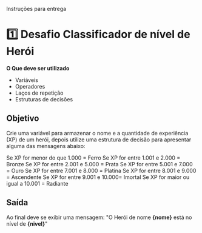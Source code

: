 Instruções para entrega

# 1️⃣ Desafio Classificador de nível de Herói

**O Que deve ser utilizado**

- Variáveis
- Operadores
- Laços de repetição
- Estruturas de decisões

## Objetivo

Crie uma variável para armazenar o nome e a quantidade de experiência (XP) de um herói, depois utilize uma estrutura de decisão para apresentar alguma das mensagens abaixo:

Se XP for menor do que 1.000 = Ferro 
Se XP for entre 1.001 e 2.000 = Bronze 
Se XP for entre 2.001 e 5.000 = Prata 
Se XP for entre 5.001 e 7.000 = Ouro 
Se XP for entre 7.001 e 8.000 = Platina 
Se XP for entre 8.001 e 9.000 = Ascendente 
Se XP for entre 9.001 e 10.000= Imortal 
Se XP for maior ou igual a 10.001 = Radiante

## Saída

Ao final deve se exibir uma mensagem: "O Herói de nome **{nome}** está no nível de **{nivel}**"
